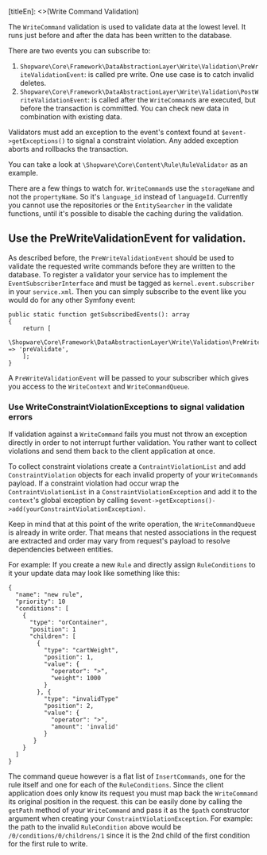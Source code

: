 [titleEn]: <>(Write Command Validation)

The `WriteCommand` validation is used to validate data at the lowest level. It runs just before and after the data has been written to the database.

There are two events you can subscribe to:

1. `Shopware\Core\Framework\DataAbstractionLayer\Write\Validation\PreWriteValidationEvent`: is called pre write. One use case is to catch invalid deletes.
2. `Shopware\Core\Framework\DataAbstractionLayer\Write\Validation\PostWriteValidationEvent`: is called after the `WriteCommand`s are executed, but before the transaction is committed. You can check new data in combination with existing data.

Validators must add an exception to the event's context found at `$event->getExceptions()` to signal a constraint violation. Any added exception aborts and rollbacks the transaction.

You can take a look at `\Shopware\Core\Content\Rule\RuleValidator` as an example.

There are a few things to watch for. `WriteCommand`s use the `storageName` and not the `propertyName`. So it's `language_id` instead of `languageId`. Currently you cannot use the repositories or the `EntitySearcher` in the validate functions, until it's possible to disable the caching during the validation.

## Use the PreWriteValidationEvent for validation.

As described before, the `PreWriteValidationEvent` should be used to validate the requested write commands before they are written to the database. To register a validator your service has to implement the `EventSubscriberInterface` and must be tagged as `kernel.event.subscriber` in your `service.xml`. Then you can simply subscribe to the event like you would do for any other Symfony event:

```
public static function getSubscribedEvents(): array
{
    return [
        \Shopware\Core\Framework\DataAbstractionLayer\Write\Validation\PreWriteValidationEvent::class => 'preValidate',
    ];
}
```

A `PreWriteValidationEvent` will be passed to your subscriber which gives you access to the `WriteContext` and `WriteCommandQueue`.

### Use WriteConstraintViolationExceptions to signal validation errors

If validation against a `WriteCommand` fails you must not throw an exception directly in order to not interrupt further validation. You rather want to collect violations and send them back to the client application at once.

To collect constraint violations create a `ContraintViolationList` and add `ConstraintViolation` objects for each invalid property of your `WriteCommands` payload. If a constraint violation had occur wrap the `ContraintViolationList` in a `ConstraintViolationException` and add it to the `context`'s global exception by calling `$event->getExceptions()->add(yourConstraintViolationException)`.

Keep in mind that at this point of the write operation, the `WriteCommandQueue` is already in write order. That means that nested associations in the request are extracted and order may vary from request's payload to resolve dependencies between entities. 
 
For example: If you create a new `Rule` and directly assign `RuleConditions` to it your update data may look like something like this:

``` 
{
  "name": "new rule",
  "priority": 10
  "conditions": [
    {
      "type": "orContainer",
      "position": 1
      "children": [
        {
          "type": "cartWeight",
          "position": 1,
          "value": {
            "operator": ">",
            "weight": 1000
          }
        }, {
          "type": "invalidType"
          "position": 2,
          "value": {
            "operator": ">",
            "amount": 'invalid'
          }
       }
    }
  ]
}
```  

The command queue however is a flat list of `InsertCommands`, one for the rule itself and one for each of the `RuleConditions`. Since the client application does only know its request you must map back the `WriteCommand` its original position in the request. this can be easily done by calling the `getPath` method of your `WriteCommand` and pass it as the `$path` constructor argument when creating your `ConstraintViolationException`. For example: the path to the invalid `RuleCondition` above would be `/0/conditions/0/childrens/1` since it is the 2nd child of the first condition for the first rule to write.